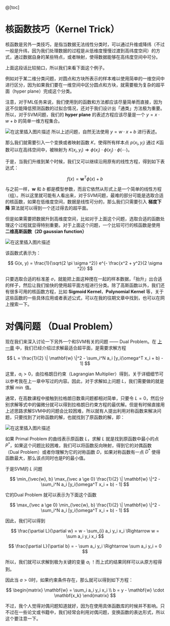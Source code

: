 @[toc]

# 核函数技巧（Kernel Trick）

核函数是另外一类技巧，是指当数据无法线性分类时，可以通过升维或降纬（不过一般是升纬，因为我们处理数据的过程是从低维度慢慢过渡到高纬度空间）的方式，通过数据自身的某些特点，或者映射，使得数据能够在高纬度空间中可分。

上面这段话比较拗口，所以我们来看下面这个例子。

例如对于某二维分类问题，对圆点和方块所表示的样本难以使用简单的一维空间中进行区分，因为如果我们要在一维空间中区分圆点和方块，就需要极为复杂的超平面（hyper plane）完成这个分类。

注意，对于ML任务来说，我们使用到的函数和方法都应该尽量简单而直接，因为这不仅能降低预测函数的过拟合情况，还对于我们设计出「通类」方法极为重要。所以，对于SVM问题，我们的 **hyper plane** 的表述方程应该尽量是一个 $y = x \cdot w + b$ 的简单一维方程集合。

![在这里插入图片描述](https://img-blog.csdnimg.cn/4fcec36b17744eeba6ab739070ee0243.png?x-oss-process=image/watermark,type_d3F5LXplbmhlaQ,shadow_50,text_Q1NETiBAQWtpIFVud3ppaQ==,size_20,color_FFFFFF,t_70,g_se,x_16#pic_center)
所以上述问题，自然无法使用 $y = w \cdot x + b$ 进行表述。

那么我们就需要引入一个变换或者映射函数 $K$，使得所有样本点 $p(x_i, y_i)$ 通过 $K$函数可以在高纬空间中，被映射为 $K(x_i, y_i) \Rightarrow \phi(x_i) \cdot \phi(x_j) \cdot \phi(\cdots)$。

于是，当我们升维到某个时候，我们又可以继续沿用原有的线性方程，得到如下表达式：

$$
f(x) = \mathbf w^T \phi(x) + b
$$

与之前一样，$\mathbf w$ 和 $b$ 都是模型参数，而且它依然从形式上是一个简单的线性方程（组）。所以这里就可能有人看出来，对于SVM问题，最难的部分可能是选取合适的核函数，如果在低维度空间，数据是线性可分的，那么我们只需要引入 **梯度下降** 算法就可以得到一个还过得去的超平面。

但是如果需要把数据升到高维度空间，比如对于上面这个问题，选取合适的函数处理这个过程就显得特别重要。对于上面这个问题，一个比较可行的核函数是使用 **二维高斯函数（2D gaussian function）**

![在这里插入图片描述](https://img-blog.csdnimg.cn/806385ee30cd40da948ea0b597b29e1c.png#pic_center)

该函数式表示为：

$$
G(x, y) = \frac{1}{\sqrt{2 \pi \sigma ^2}} e^{- \frac{x^2 + y^2}{2 \sigma ^2}}
$$

只要选取合适的标准差 $\sigma$，就能把上面这种搅在一起的样本数据，「抬升」出合适的样子，然后让我们愉快的使用超平面方程进行分类。除了高斯函数以外，我们还有很多可用的核函数方程，比如 **Sigmoid Kernel**，**Polynomial Kernel** 等，关于这些函数的一些具体应用或者表述公式，可以在我的往期文章中找到，也可以在网上搜索一下。

# 对偶问题 （Dual Problem）

现在我们来深入讨论一下另外一个和SVM有关的问题 —— Dual Problem。在 [上一章](https://blog.csdn.net/poisonchry/article/details/123467663) 中，我们已经介绍过求解最适合超平面，是需要求解方程

$$
L = \frac{1}{2} \|  \mathbf{w} \|^2 -  \sum_i^N a_i [y_i(\omega^T x_i + b)  - 1]
$$

这里，$a_i > 0$，由拉格朗日约束（Lagrangian Multiplier）得到，关于详细细节可以参考我在上一章中写过的内容。因此，对于求解如上问题 $L$，我们需要做的就是求解 $\min$ 值。

通常，在高数课程中接触到拉格朗日数乘问题都相对简单，只要令 $L =0$，然后分别求解等式中的偏微分就可以得到拉格朗日约束方程的最优解。但是有时候直接用上述思路求解SVM中的问题会比较困难，所以就有人提出利用对称函数来解决问题，只要找到了对称函数的解，也就找到了原函数的解，即：

![在这里插入图片描述](https://img-blog.csdnimg.cn/ad324306234d491fb8600448348d001c.webp#pic_center)

如果 Primal Problem 的曲线表示原函数 $L$，求解 $L$ 就是找到原函数中最小的点 $P^*$，如果这个问题比较困难，我们可以将函数反向映射，得到它的对偶函数（Dual Problem）或者你理解为它的对称函数 $D$，如果对称函数有一点 $D^*$ 使得函数最大，那么该点同时也是P的最小值。

于是SVM的 $L$ 问题

$$
\min_{\vec{w}, b} \max_{\vec a \ge 0} \frac{1}{2} \|  \mathbf{w} \|^2 -  \sum_i^N a_i [y_i(\omega^T x_i + b)  - 1]
$$

 它的Dual Problem 就可以表示为下面这个函数

$$
\max_{\vec a \ge 0} \min_{\vec{w}, b}  \frac{1}{2} \|  \mathbf{w} \|^2 -  \sum_i^N a_i [y_i(\omega^T x_i + b)  - 1]
$$

因此，我们可以得到

$$
\frac{\partial L}{\partial w} = w - \sum_{i} a_i y_i x_i \Rightarrow w = \sum a_i y_i x_i
$$

$$
\frac{\partial L}{\partial b} = - \sum a_i y_i \Rightarrow \sum a_i y_i = 0
$$

所以，我们就可以求解到极为关键的变量 $a_i$ ！而上式的结果同样可以从原方程得到。

因此当 $a > 0$时，如果约束条件存在，那么就可以得到如下方程：

$$
\begin{matrix} 
\mathbf{w} = \sum_i a_i y_i x_i \\
b = y - \mathbf{w} \cdot \mathbf{x_k}
\end{matrix}
$$

不过，我个人觉得对偶问题知道就好，因为在使用具体函数库的时候并不影响。只不过在一些论文或书籍中，我们经常会利用对偶问题，变换函数的表达形式，所以这个要注意一下。
